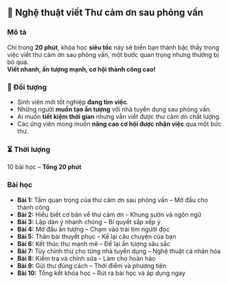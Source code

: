 ## 📌 Nghệ thuật viết Thư cảm ơn sau phỏng vấn  

### Mô tả  
Chỉ trong **20 phút**, khóa học **siêu tốc** này sẽ biến bạn thành bậc thầy trong việc viết thư cảm ơn sau phỏng vấn, một bước quan trọng nhưng thường bị bỏ qua.  
**Viết nhanh, ấn tượng mạnh, cơ hội thành công cao!**  

### 🎯 Đối tượng  
- Sinh viên mới tốt nghiệp **đang tìm việc**.  
- Những người **muốn tạo ấn tượng** với nhà tuyển dụng sau phỏng vấn.  
- Ai muốn **tiết kiệm thời gian** nhưng vẫn viết được thư cảm ơn chất lượng.  
- Các ứng viên mong muốn **nâng cao cơ hội được nhận việc** qua một bức thư.  

### ⏳ Thời lượng  
10 bài học – **Tổng 20 phút**  

### Bài học  
- **Bài 1:** Tầm quan trọng của thư cảm ơn sau phỏng vấn – Mở đầu cho thành công  
- **Bài 2:** Hiểu biết cơ bản về thư cảm ơn – Khung sườn và ngôn ngữ  
- **Bài 3:** Lập dàn ý nhanh chóng – Bí quyết sắp xếp ý  
- **Bài 4:** Mở đầu ấn tượng – Chạm vào trái tim người đọc  
- **Bài 5:** Thân bài thuyết phục – Kể lại câu chuyện của bạn  
- **Bài 6:** Kết thúc thư mạnh mẽ – Để lại ấn tượng sâu sắc  
- **Bài 7:** Tùy chỉnh thư cho từng nhà tuyển dụng – Nghệ thuật cá nhân hóa  
- **Bài 8:** Kiểm tra và chỉnh sửa – Làm cho hoàn hảo  
- **Bài 9:** Gửi thư đúng cách – Thời điểm và phương tiện  
- **Bài 10:** Tổng kết khóa học – Rút ra bài học và áp dụng ngay